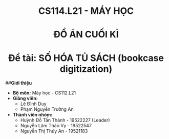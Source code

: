 <h1 align="center"><b>CS114.L21 - MÁY HỌC</b></h1>
<h1 align="center"><b>ĐỒ ÁN CUỐI KÌ</b></h1>
<h1 align="center"><b>Đề tài: SỐ HÓA TỦ SÁCH (bookcase digitization)</b></h1>

##**Giới thiệu**
* **Bộ môn:** Máy học - CS112.L21
* **Giảng viên:**
  * Lê Đình Duy
  * Phạm Nguyễn Trường An
* **Thành viên nhóm:**
  * Huỳnh Đỗ Tấn Thành - 19522227 (Leader)
  * Nguyễn Lâm Thảo Vy - 19522547
  * Nguyễn Thị Thúy An - 19521183

